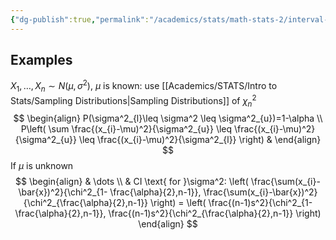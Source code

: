 ```yaml
---
{"dg-publish":true,"permalink":"/academics/stats/math-stats-2/interval-estimation-for-variances/","created":"2025-02-27T20:01:29.141-05:00","updated":"2025-07-07T17:32:42.454-04:00"}
---
```




## Examples
$X_{1},\dots,X_{n}\sim N(\mu,\sigma^2)$, $\mu$ is known: use [[Academics/STATS/Intro to Stats/Sampling Distributions\|Sampling Distributions]] of $\chi_{n}^2$
$$
\begin{align}
P(\sigma^2_{l}\leq \sigma^2 \leq \sigma^2_{u})=1-\alpha \\
P\left( \sum \frac{(x_{i}-\mu)^2}{\sigma^2_{u}} \leq \frac{(x_{i}-\mu)^2}{\sigma^2_{u}} \leq \frac{(x_{i}-\mu)^2}{\sigma^2_{l}} \right) & 
\end{align}
$$
If $\mu$ is unknown
$$
\begin{align}
 & \dots \\
 & CI \text{ for }\sigma^2: \left( \frac{\sum(x_{i}-\bar{x})^2}{\chi^2_{1- \frac{\alpha}{2},n-1}}, \frac{\sum(x_{i}-\bar{x})^2}{\chi^2_{\frac{\alpha}{2},n-1}} \right) =   \left( \frac{(n-1)s^2}{\chi^2_{1- \frac{\alpha}{2},n-1}}, \frac{(n-1)s^2}{\chi^2_{\frac{\alpha}{2},n-1}} \right) 
\end{align}
$$

